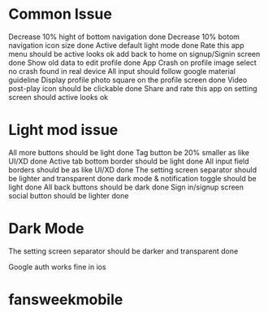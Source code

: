 Common Issue
=================
Decrease 10% hight of bottom navigation  done
Decrease 10% botom navigation icon size  done
Active default light mode                done
Rate this app menu should be active      looks ok
add back to home on signup/Signin screen done
Show old data to edit profile            done
App Crash on profile image select        no crash found in real device
All input should follow google material guideline 
Display profile photo square on the profile screen  done
Video post-play icon should be clickable done
Share and rate this app on setting screen should active looks ok 



Light mod issue
==============
All more buttons should be light done
Tag button be 20% smaller as like UI/XD  done
Active tab bottom border should be light done
All input field borders should be as like UI/XD done
The setting screen separator should be lighter and transparent done 
dark mode & notification toggle should be light done 
All back buttons should be dark  done
Sign in/signup screen social button should be lighter done
 
Dark Mode
===============
The setting screen separator should be darker and transparent  done


Google auth works fine in ios 
# fansweekmobile
